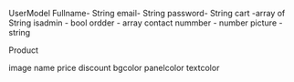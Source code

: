 UserModel 
Fullname- String
email- String
password- String
cart -array of  String
isadmin - bool
ordder - array
contact nummber - number
picture - string



Product 

image
name
price
discount
bgcolor
panelcolor
textcolor
